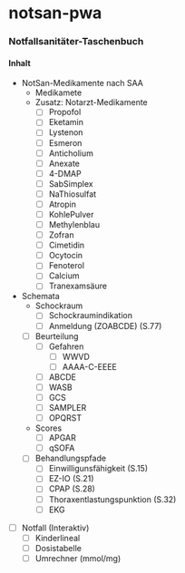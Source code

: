 # notsan-pwa #
### Notfallsanitäter-Taschenbuch ###

#### Inhalt ####
- NotSan-Medikamente nach SAA
    - Medikamete
    - Zusatz: Notarzt-Medikamente
        - [ ] Propofol
        - [ ] Eketamin
        - [ ] Lystenon
        - [ ] Esmeron
        - [ ] Anticholium
        - [ ] Anexate
        - [ ] 4-DMAP
        - [ ] SabSimplex
        - [ ] NaThiosulfat
        - [ ] Atropin
        - [ ] KohlePulver
        - [ ] Methylenblau
        - [ ] Zofran
        - [ ] Cimetidin
        - [ ] Ocytocin
        - [ ] Fenoterol
        - [ ] Calcium
        - [ ] Tranexamsäure
    
- Schemata
    - Schockraum
        - [ ] Schockraumindikation
        - [ ] Anmeldung (ZOABCDE)   (S.77)
    - [ ] Beurteilung
        - [ ] Gefahren
            - [ ] WWVD
            - [ ] AAAA-C-EEEE
        - [ ] ABCDE
        - [ ] WASB
        - [ ] GCS
        - [ ] SAMPLER
        - [ ] OPQRST
    - Scores
        - [ ] APGAR
        - [ ] qSOFA
    - [ ] Behandlungspfade
        - [ ] Einwilligunsfähigkeit     (S.15)
        - [ ] EZ-IO                     (S.21)
        - [ ] CPAP                      (S.28)
        - [ ] Thoraxentlastungspunktion (S.32)
        - [ ] EKG

- [ ] Notfall (Interaktiv)
    - [ ] Kinderlineal
    - [ ] Dosistabelle
    - [ ] Umrechner (mmol/mg)